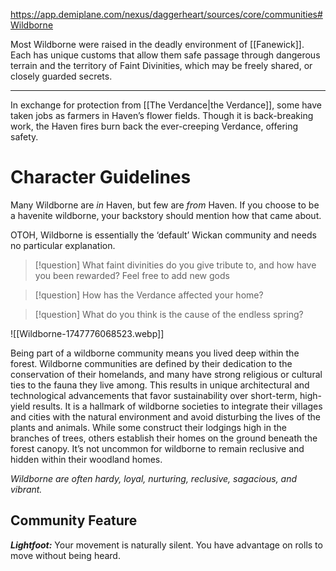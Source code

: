 https://app.demiplane.com/nexus/daggerheart/sources/core/communities#Wildborne

Most Wildborne were raised in the deadly environment of [[Fanewick]]. Each has unique customs that allow them safe passage through dangerous terrain and the territory of Faint Divinities, which may be freely shared, or closely guarded secrets.

---

 In exchange for protection from [[The Verdance|the Verdance]], some have taken jobs as farmers in Haven’s flower fields. Though it is back-breaking work, the Haven fires burn back the ever-creeping Verdance, offering safety.

# Character Guidelines
Many Wildborne are *in* Haven, but few are *from* Haven. If you choose to be a havenite wildborne, your backstory should mention how that came about.

OTOH, Wildborne is essentially the ‘default’ Wickan community and needs no particular explanation.

> [!question] What faint divinities do you give tribute to, and how have you been rewarded?
> Feel free to add new gods

> [!question] How has the Verdance affected your home?

> [!question] What do you think is the cause of the endless spring?

![[Wildborne-1747776068523.webp]]

Being part of a wildborne community means you lived deep within the forest. Wildborne communities are defined by their dedication to the conservation of their homelands, and many have strong religious or cultural ties to the fauna they live among. This results in unique architectural and technological advancements that favor sustainability over short-term, high-yield results. It is a hallmark of wildborne societies to integrate their villages and cities with the natural environment and avoid disturbing the lives of the plants and animals. While some construct their lodgings high in the branches of trees, others establish their homes on the ground beneath the forest canopy. It’s not uncommon for wildborne to remain reclusive and hidden within their woodland homes.

*Wildborne are often hardy, loyal, nurturing, reclusive, sagacious, and vibrant.*

## Community Feature

***Lightfoot:*** Your movement is naturally silent. You have advantage on rolls to move without being heard.
